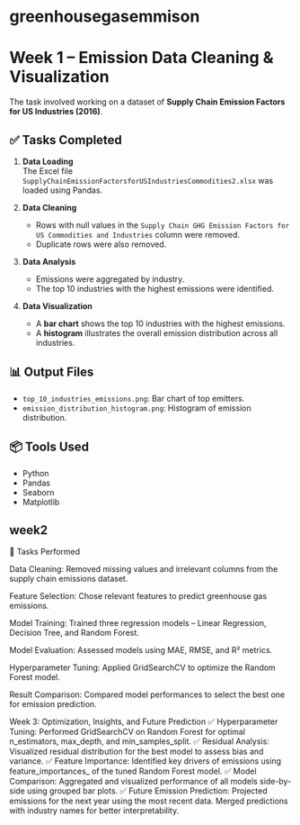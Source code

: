 # greenhousegasemmison
# Week 1 – Emission Data Cleaning & Visualization

 The task involved working on a dataset of **Supply Chain Emission Factors for US Industries (2016)**.

## ✅ Tasks Completed

1. **Data Loading**  
   The Excel file `SupplyChainEmissionFactorsforUSIndustriesCommodities2.xlsx` was loaded using Pandas.

2. **Data Cleaning**  
   - Rows with null values in the `Supply Chain GHG Emission Factors for US Commodities and Industries` column were removed.
   - Duplicate rows were also removed.

3. **Data Analysis**  
   - Emissions were aggregated by industry.
   - The top 10 industries with the highest emissions were identified.

4. **Data Visualization**  
   - A **bar chart** shows the top 10 industries with the highest emissions.
   - A **histogram** illustrates the overall emission distribution across all industries.

## 📊 Output Files

- `top_10_industries_emissions.png`: Bar chart of top emitters.
- `emission_distribution_histogram.png`: Histogram of emission distribution.

## 📦 Tools Used

- Python
- Pandas
- Seaborn
- Matplotlib
## week2
📝 Tasks Performed

Data Cleaning: Removed missing values and irrelevant columns from the supply chain emissions dataset.

Feature Selection: Chose relevant features to predict greenhouse gas emissions.

Model Training: Trained three regression models – Linear Regression, Decision Tree, and Random Forest.

Model Evaluation: Assessed models using MAE, RMSE, and R² metrics.

Hyperparameter Tuning: Applied GridSearchCV to optimize the Random Forest model.

Result Comparison: Compared model performances to select the best one for emission prediction.

Week 3: 
Optimization, Insights, and Future Prediction
✅ Hyperparameter Tuning:
Performed GridSearchCV on Random Forest for optimal n_estimators, max_depth, and min_samples_split.
✅ Residual Analysis:
Visualized residual distribution for the best model to assess bias and variance.
✅ Feature Importance:
Identified key drivers of emissions using feature_importances_ of the tuned Random Forest model.
✅ Model Comparison:
Aggregated and visualized performance of all models side-by-side using grouped bar plots.
✅ Future Emission Prediction:
Projected emissions for the next year using the most recent data.
Merged predictions with industry names for better interpretability.



